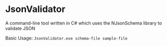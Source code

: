 # JsonValidator
A command-line tool written in C# which uses the NJsonSchema library to validate JSON

Basic Usage:
`JsonValidator.exe schema-file sample-file`
